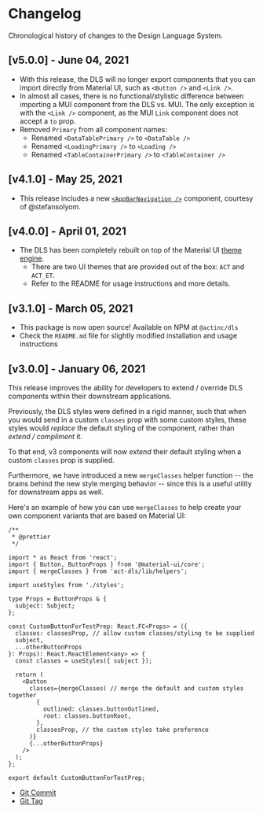 # Changelog

Chronological history of changes to the Design Language System.

## [v5.0.0] - June 04, 2021

* With this release, the DLS will no longer export components that you can
import directly from Material UI, such as `<Button />` and `<Link />`.
* In almost all cases, there is no functional/stylistic difference between
importing a MUI component from the DLS vs. MUI. The only exception is with the
`<Link />` component, as the MUI `Link` component does not accept a `to` prop.
* Removed `Primary` from all component names:
  * Renamed `<DataTablePrimary />` to `<DataTable />`
  * Renamed `<LoadingPrimary />` to `<Loading />`
  * Renamed `<TableContainerPrimary />` to `<TableContainer />`

## [v4.1.0] - May 25, 2021

* This release includes a new
[`<AppBarNavigation />`](https://act-org.github.io/dls/?path=/docs/organisms-appbarnavigation--default-navigation)
component, courtesy of @stefansolyom.

## [v4.0.0] - April 01, 2021

* The DLS has been completely rebuilt on top of the Material UI
[theme engine](https://material-ui.com/customization/theming/).
  * There are two UI themes that are provided out of the box:
  `ACT` and `ACT_ET`. 
  * Refer to the README for usage instructions and more details.

## [v3.1.0] - March 05, 2021

* This package is now open source! Available on NPM at `@actinc/dls`
* Check the `README.md` file for slightly modified installation and usage
instructions

## [v3.0.0] - January 06, 2021

This release improves the ability for developers to extend / override DLS
components within their downstream applications.

Previously, the DLS styles were defined in a rigid manner, such that when you
would send in a custom `classes` prop with some custom styles, these styles
would _replace_ the default styling of the component, rather than
_extend / compliment_ it.

To that end, v3 components will now _extend_ their default styling when a
custom `classes` prop is supplied.

Furthermore, we have introduced a new `mergeClasses` helper function -- the
brains behind the new style merging behavior -- since this is a useful utility
for downstream apps as well.

Here's an example of how you can use `mergeClasses` to help create your own
component variants that are based on Material UI:

```tsx
/**
 * @prettier
 */

import * as React from 'react';
import { Button, ButtonProps } from '@material-ui/core';
import { mergeClasses } from 'act-dls/lib/helpers';

import useStyles from './styles';

type Props = ButtonProps & {
  subject: Subject;
};

const CustomButtonForTestPrep: React.FC<Props> = ({
  classes: classesProp, // allow custom classes/styling to be supplied
  subject,
  ...otherButtonProps
}: Props): React.ReactElement<any> => {
  const classes = useStyles({ subject });

  return (
    <Button
      classes={mergeClasses( // merge the default and custom styles together
        {
          outlined: classes.buttonOutlined,
          root: classes.buttonRoot,
        },
        classesProp, // the custom styles take preference
      )}
      {...otherButtonProps}
    />
  );
};

export default CustomButtonForTestPrep;
```

* [Git Commit](https://bitbucket.org/actet/act-dls/commits/f41917a1ca382b0378f14a862a2c876462fd047c)
* [Git Tag](https://bitbucket.org/actet/act-dls/commits/tag/v3.0.0)
